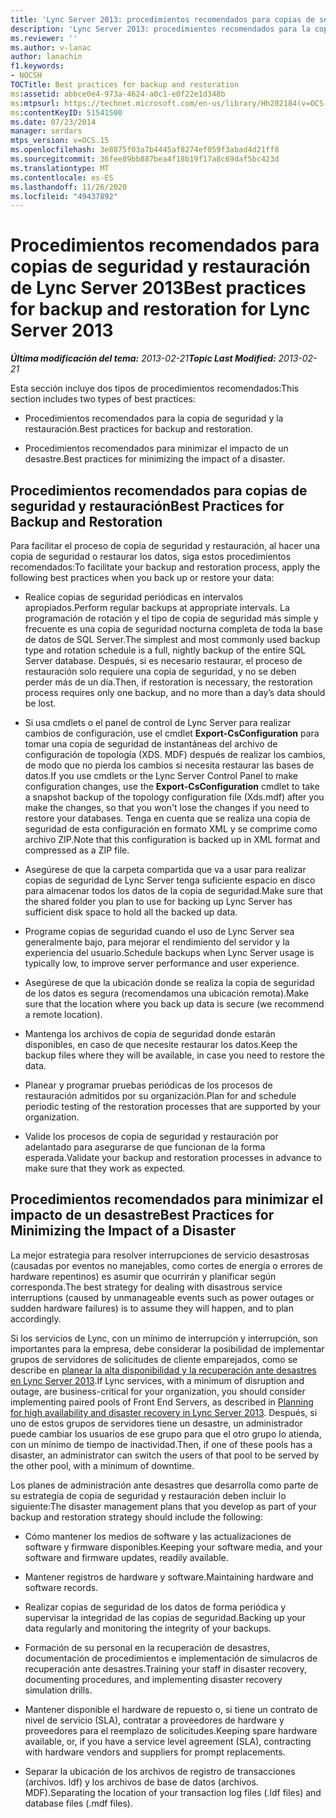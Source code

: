 ```yaml
---
title: 'Lync Server 2013: procedimientos recomendados para copias de seguridad y restauración'
description: 'Lync Server 2013: procedimientos recomendados para la copia de seguridad y la restauración.'
ms.reviewer: ''
ms.author: v-lanac
author: lanachin
f1.keywords:
- NOCSH
TOCTitle: Best practices for backup and restoration
ms:assetid: abbce0e4-973a-4624-a0c1-e0f22e1d348b
ms:mtpsurl: https://technet.microsoft.com/en-us/library/Hh202184(v=OCS.15)
ms:contentKeyID: 51541500
ms.date: 07/23/2014
manager: serdars
mtps_version: v=OCS.15
ms.openlocfilehash: 3e8875f03a7b4445af8274ef059f3abad4d21ff8
ms.sourcegitcommit: 36fee89bb887bea4f18b19f17a8c69daf5bc423d
ms.translationtype: MT
ms.contentlocale: es-ES
ms.lasthandoff: 11/26/2020
ms.locfileid: "49437892"
---
```

# <a name="best-practices-for-backup-and-restoration-for-lync-server-2013"></a><span data-ttu-id="16a7a-103">Procedimientos recomendados para copias de seguridad y restauración de Lync Server 2013</span><span class="sxs-lookup"><span data-stu-id="16a7a-103">Best practices for backup and restoration for Lync Server 2013</span></span>

<div data-xmlns="http://www.w3.org/1999/xhtml">

<div class="topic" data-xmlns="http://www.w3.org/1999/xhtml" data-msxsl="urn:schemas-microsoft-com:xslt" data-cs="https://msdn.microsoft.com/">

<div data-asp="https://msdn2.microsoft.com/asp">



</div>

<div id="mainSection">

<div id="mainBody"><span data-ttu-id="16a7a-104">

<span> </span></span><span class="sxs-lookup"><span data-stu-id="16a7a-104">

<span> </span></span></span>

<span data-ttu-id="16a7a-105">_**Última modificación del tema:** 2013-02-21_</span><span class="sxs-lookup"><span data-stu-id="16a7a-105">_**Topic Last Modified:** 2013-02-21_</span></span>

<span data-ttu-id="16a7a-106">Esta sección incluye dos tipos de procedimientos recomendados:</span><span class="sxs-lookup"><span data-stu-id="16a7a-106">This section includes two types of best practices:</span></span>

  - <span data-ttu-id="16a7a-107">Procedimientos recomendados para la copia de seguridad y la restauración.</span><span class="sxs-lookup"><span data-stu-id="16a7a-107">Best practices for backup and restoration.</span></span>

  - <span data-ttu-id="16a7a-108">Procedimientos recomendados para minimizar el impacto de un desastre.</span><span class="sxs-lookup"><span data-stu-id="16a7a-108">Best practices for minimizing the impact of a disaster.</span></span>

<div>

## <a name="best-practices-for-backup-and-restoration"></a><span data-ttu-id="16a7a-109">Procedimientos recomendados para copias de seguridad y restauración</span><span class="sxs-lookup"><span data-stu-id="16a7a-109">Best Practices for Backup and Restoration</span></span>

<span data-ttu-id="16a7a-110">Para facilitar el proceso de copia de seguridad y restauración, al hacer una copia de seguridad o restaurar los datos, siga estos procedimientos recomendados:</span><span class="sxs-lookup"><span data-stu-id="16a7a-110">To facilitate your backup and restoration process, apply the following best practices when you back up or restore your data:</span></span>

  - <span data-ttu-id="16a7a-111">Realice copias de seguridad periódicas en intervalos apropiados.</span><span class="sxs-lookup"><span data-stu-id="16a7a-111">Perform regular backups at appropriate intervals.</span></span> <span data-ttu-id="16a7a-112">La programación de rotación y el tipo de copia de seguridad más simple y frecuente es una copia de seguridad nocturna completa de toda la base de datos de SQL Server.</span><span class="sxs-lookup"><span data-stu-id="16a7a-112">The simplest and most commonly used backup type and rotation schedule is a full, nightly backup of the entire SQL Server database.</span></span> <span data-ttu-id="16a7a-113">Después, si es necesario restaurar, el proceso de restauración solo requiere una copia de seguridad, y no se deben perder más de un día.</span><span class="sxs-lookup"><span data-stu-id="16a7a-113">Then, if restoration is necessary, the restoration process requires only one backup, and no more than a day’s data should be lost.</span></span>

  - <span data-ttu-id="16a7a-114">Si usa cmdlets o el panel de control de Lync Server para realizar cambios de configuración, use el cmdlet **Export-CsConfiguration** para tomar una copia de seguridad de instantáneas del archivo de configuración de topología (XDS. MDF) después de realizar los cambios, de modo que no pierda los cambios si necesita restaurar las bases de datos.</span><span class="sxs-lookup"><span data-stu-id="16a7a-114">If you use cmdlets or the Lync Server Control Panel to make configuration changes, use the **Export-CsConfiguration** cmdlet to take a snapshot backup of the topology configuration file (Xds.mdf) after you make the changes, so that you won't lose the changes if you need to restore your databases.</span></span> <span data-ttu-id="16a7a-115">Tenga en cuenta que se realiza una copia de seguridad de esta configuración en formato XML y se comprime como archivo ZIP.</span><span class="sxs-lookup"><span data-stu-id="16a7a-115">Note that this configuration is backed up in XML format and compressed as a ZIP file.</span></span>

  - <span data-ttu-id="16a7a-116">Asegúrese de que la carpeta compartida que va a usar para realizar copias de seguridad de Lync Server tenga suficiente espacio en disco para almacenar todos los datos de la copia de seguridad.</span><span class="sxs-lookup"><span data-stu-id="16a7a-116">Make sure that the shared folder you plan to use for backing up Lync Server has sufficient disk space to hold all the backed up data.</span></span>

  - <span data-ttu-id="16a7a-117">Programe copias de seguridad cuando el uso de Lync Server sea generalmente bajo, para mejorar el rendimiento del servidor y la experiencia del usuario.</span><span class="sxs-lookup"><span data-stu-id="16a7a-117">Schedule backups when Lync Server usage is typically low, to improve server performance and user experience.</span></span>

  - <span data-ttu-id="16a7a-118">Asegúrese de que la ubicación donde se realiza la copia de seguridad de los datos es segura (recomendamos una ubicación remota).</span><span class="sxs-lookup"><span data-stu-id="16a7a-118">Make sure that the location where you back up data is secure (we recommend a remote location).</span></span>

  - <span data-ttu-id="16a7a-119">Mantenga los archivos de copia de seguridad donde estarán disponibles, en caso de que necesite restaurar los datos.</span><span class="sxs-lookup"><span data-stu-id="16a7a-119">Keep the backup files where they will be available, in case you need to restore the data.</span></span>

  - <span data-ttu-id="16a7a-120">Planear y programar pruebas periódicas de los procesos de restauración admitidos por su organización.</span><span class="sxs-lookup"><span data-stu-id="16a7a-120">Plan for and schedule periodic testing of the restoration processes that are supported by your organization.</span></span>

  - <span data-ttu-id="16a7a-121">Valide los procesos de copia de seguridad y restauración por adelantado para asegurarse de que funcionan de la forma esperada.</span><span class="sxs-lookup"><span data-stu-id="16a7a-121">Validate your backup and restoration processes in advance to make sure that they work as expected.</span></span>

</div>

<div>

## <a name="best-practices-for-minimizing-the-impact-of-a-disaster"></a><span data-ttu-id="16a7a-122">Procedimientos recomendados para minimizar el impacto de un desastre</span><span class="sxs-lookup"><span data-stu-id="16a7a-122">Best Practices for Minimizing the Impact of a Disaster</span></span>

<span data-ttu-id="16a7a-123">La mejor estrategia para resolver interrupciones de servicio desastrosas (causadas por eventos no manejables, como cortes de energía o errores de hardware repentinos) es asumir que ocurrirán y planificar según corresponda.</span><span class="sxs-lookup"><span data-stu-id="16a7a-123">The best strategy for dealing with disastrous service interruptions (caused by unmanageable events such as power outages or sudden hardware failures) is to assume they will happen, and to plan accordingly.</span></span>

<span data-ttu-id="16a7a-124">Si los servicios de Lync, con un mínimo de interrupción y interrupción, son importantes para la empresa, debe considerar la posibilidad de implementar grupos de servidores de solicitudes de cliente emparejados, como se describe en [planear la alta disponibilidad y la recuperación ante desastres en Lync Server 2013](lync-server-2013-planning-for-high-availability-and-disaster-recovery.md).</span><span class="sxs-lookup"><span data-stu-id="16a7a-124">If Lync services, with a minimum of disruption and outage, are business-critical for your organization, you should consider implementing paired pools of Front End Servers, as described in [Planning for high availability and disaster recovery in Lync Server 2013](lync-server-2013-planning-for-high-availability-and-disaster-recovery.md).</span></span> <span data-ttu-id="16a7a-125">Después, si uno de estos grupos de servidores tiene un desastre, un administrador puede cambiar los usuarios de ese grupo para que el otro grupo lo atienda, con un mínimo de tiempo de inactividad.</span><span class="sxs-lookup"><span data-stu-id="16a7a-125">Then, if one of these pools has a disaster, an administrator can switch the users of that pool to be served by the other pool, with a minimum of downtime.</span></span>

<span data-ttu-id="16a7a-126">Los planes de administración ante desastres que desarrolla como parte de su estrategia de copia de seguridad y restauración deben incluir lo siguiente:</span><span class="sxs-lookup"><span data-stu-id="16a7a-126">The disaster management plans that you develop as part of your backup and restoration strategy should include the following:</span></span>

  - <span data-ttu-id="16a7a-127">Cómo mantener los medios de software y las actualizaciones de software y firmware disponibles.</span><span class="sxs-lookup"><span data-stu-id="16a7a-127">Keeping your software media, and your software and firmware updates, readily available.</span></span>

  - <span data-ttu-id="16a7a-128">Mantener registros de hardware y software.</span><span class="sxs-lookup"><span data-stu-id="16a7a-128">Maintaining hardware and software records.</span></span>

  - <span data-ttu-id="16a7a-129">Realizar copias de seguridad de los datos de forma periódica y supervisar la integridad de las copias de seguridad.</span><span class="sxs-lookup"><span data-stu-id="16a7a-129">Backing up your data regularly and monitoring the integrity of your backups.</span></span>

  - <span data-ttu-id="16a7a-130">Formación de su personal en la recuperación de desastres, documentación de procedimientos e implementación de simulacros de recuperación ante desastres.</span><span class="sxs-lookup"><span data-stu-id="16a7a-130">Training your staff in disaster recovery, documenting procedures, and implementing disaster recovery simulation drills.</span></span>

  - <span data-ttu-id="16a7a-131">Mantener disponible el hardware de repuesto o, si tiene un contrato de nivel de servicio (SLA), contratar a proveedores de hardware y proveedores para el reemplazo de solicitudes.</span><span class="sxs-lookup"><span data-stu-id="16a7a-131">Keeping spare hardware available, or, if you have a service level agreement (SLA), contracting with hardware vendors and suppliers for prompt replacements.</span></span>

  - <span data-ttu-id="16a7a-132">Separar la ubicación de los archivos de registro de transacciones (archivos. ldf) y los archivos de base de datos (archivos. MDF).</span><span class="sxs-lookup"><span data-stu-id="16a7a-132">Separating the location of your transaction log files (.ldf files) and database files (.mdf files).</span></span>

<span data-ttu-id="16a7a-133"></div>

</div>

<span> </span>

</div>

</div>

</span><span class="sxs-lookup"><span data-stu-id="16a7a-133"></div>

</div>

<span> </span>

</div>

</div>

</span></span></div>

